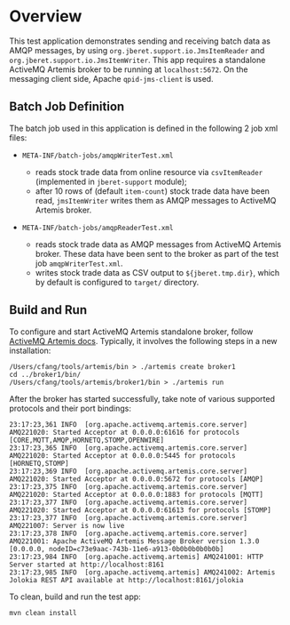 # Overview

This test application demonstrates sending and receiving batch data as
AMQP messages, by using `org.jberet.support.io.JmsItemReader` and 
`org.jberet.support.io.JmsItemWriter`. This app requires a standalone
ActiveMQ Artemis broker to be running at `localhost:5672`. On the
messaging client side, Apache `qpid-jms-client` is used.
 
## Batch Job Definition 

 The batch job used in this application is defined in the following 2
 job xml files:
 
 * `META-INF/batch-jobs/amqpWriterTest.xml`
    * reads stock trade data from online resource via `csvItemReader` 
    (implemented in `jberet-support` module);
    * after 10 rows of (default `item-count`) stock trade data have been
      read, `jmsItemWriter` writes them as AMQP messages to ActiveMQ
      Artemis broker.
 
 * `META-INF/batch-jobs/amqpReaderTest.xml`
    * reads stock trade data as AMQP messages from ActiveMQ Artemis
      broker. These data have been sent to the broker as part of the test
      job `amqpWriterTest.xml`.
    * writes stock trade data as CSV output to `${jberet.tmp.dir}`, which
      by default is configured to `target/` directory.  
 
## Build and Run
 
To configure and start ActiveMQ Artemis standalone broker, follow
[ActiveMQ Artemis docs](https://activemq.apache.org/artemis/docs.html).
 Typically, it involves the following steps in a new installation:
 
 ``` 
 /Users/cfang/tools/artemis/bin > ./artemis create broker1
 cd ../broker1/bin/
 /Users/cfang/tools/artemis/broker1/bin > ./artemis run
 ```
 
After the broker has started successfully, take note of various supported
 protocols and their port bindings:
 
 ```
 23:17:23,361 INFO  [org.apache.activemq.artemis.core.server] AMQ221020: Started Acceptor at 0.0.0.0:61616 for protocols [CORE,MQTT,AMQP,HORNETQ,STOMP,OPENWIRE]
 23:17:23,365 INFO  [org.apache.activemq.artemis.core.server] AMQ221020: Started Acceptor at 0.0.0.0:5445 for protocols [HORNETQ,STOMP]
 23:17:23,369 INFO  [org.apache.activemq.artemis.core.server] AMQ221020: Started Acceptor at 0.0.0.0:5672 for protocols [AMQP]
 23:17:23,375 INFO  [org.apache.activemq.artemis.core.server] AMQ221020: Started Acceptor at 0.0.0.0:1883 for protocols [MQTT]
 23:17:23,377 INFO  [org.apache.activemq.artemis.core.server] AMQ221020: Started Acceptor at 0.0.0.0:61613 for protocols [STOMP]
 23:17:23,377 INFO  [org.apache.activemq.artemis.core.server] AMQ221007: Server is now live
 23:17:23,378 INFO  [org.apache.activemq.artemis.core.server] AMQ221001: Apache ActiveMQ Artemis Message Broker version 1.3.0 [0.0.0.0, nodeID=c73e9aac-743b-11e6-a913-0b0b0b0b0b0b]
 23:17:23,984 INFO  [org.apache.activemq.artemis] AMQ241001: HTTP Server started at http://localhost:8161
 23:17:23,985 INFO  [org.apache.activemq.artemis] AMQ241002: Artemis Jolokia REST API available at http://localhost:8161/jolokia
 ```
 
To clean, build and run the test app:
 
 ``` 
 mvn clean install
 ```
 